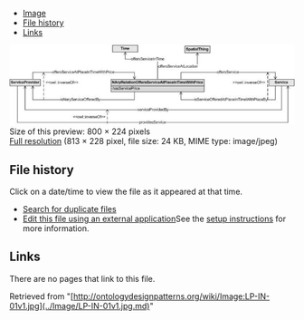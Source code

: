 * [Image](../Image/LP-IN-01v1.jpg.md#file)
* [File history](../Image/LP-IN-01v1.jpg.md#filehistory)
* [Links](../Image/LP-IN-01v1.jpg.md#filelinks)

[![Image:LP-IN-01v1.jpg](../images/thumb/0/04/LP-IN-01v1.jpg/800px-LP-IN-01v1.jpg)](../images/0/04/LP-IN-01v1.jpg)  
Size of this preview: 800 × 224 pixels  
[Full resolution](../images/0/04/LP-IN-01v1.jpg)‎ (813 × 228 pixel, file size: 24 KB, MIME type: image/jpeg)

## File history

Click on a date/time to view the file as it appeared at that time.



  
* [Search for duplicate files](http://ontologydesignpatterns.org/wiki/Special:FileDuplicateSearch/LP-IN-01v1.jpg "Special:FileDuplicateSearch/LP-IN-01v1.jpg")
* [Edit this file using an external application](http://ontologydesignpatterns.org/wiki/index.php?title=Image:LP-IN-01v1.jpg&action=edit&externaledit=true&mode=file "Image:LP-IN-01v1.jpg")See the [setup instructions](http://www.mediawiki.org/wiki/Manual:External_editors "http://www.mediawiki.org/wiki/Manual:External_editors") for more information.

## Links



There are no pages that link to this file.




Retrieved from "[http://ontologydesignpatterns.org/wiki/Image:LP-IN-01v1.jpg](../Image/LP-IN-01v1.jpg.md)"